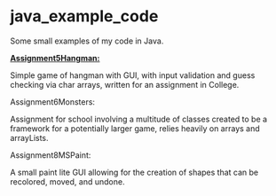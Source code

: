 # java_example_code
Some small examples of my code in Java.


<b><u>Assignment5Hangman:</b></u>

Simple game of hangman with GUI, with input validation and guess checking via char arrays, written for an assignment in College. 

Assignment6Monsters:

Assignment for school involving a multitude of classes created to be a framework for a potentially larger game, relies
heavily on arrays and arrayLists.

Assignment8MSPaint:

A small paint lite GUI allowing for the creation of shapes that can be recolored, moved, and undone.
